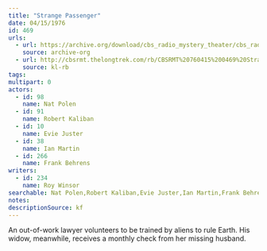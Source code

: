 ```yaml
---
title: "Strange Passenger"
date: 04/15/1976
id: 469
urls: 
  - url: https://archive.org/download/cbs_radio_mystery_theater/cbs_radio_mystery_theater-0451-0500.zip/cbs_radio_mystery_theater-0451-0500%2Fcbsrmt_0469_strange_passenger.mp3
    source: archive-org
  - url: http://cbsrmt.thelongtrek.com/rb/CBSRMT%20760415%200469%20Strange%20Passenger_wuwm%20recorded%208_29_76.mp3
    source: kl-rb
tags: 
multipart: 0
actors:  
  - id: 98
    name: Nat Polen  
  - id: 91
    name: Robert Kaliban  
  - id: 10
    name: Evie Juster  
  - id: 38
    name: Ian Martin  
  - id: 266
    name: Frank Behrens
writers:  
  - id: 234
    name: Roy Winsor
searchable: Nat Polen,Robert Kaliban,Evie Juster,Ian Martin,Frank Behrens Roy Winsor
notes: 
descriptionSource: kf
---
```

An out-of-work lawyer volunteers to be trained by aliens to rule Earth. His widow, meanwhile, receives a monthly check from her missing husband.